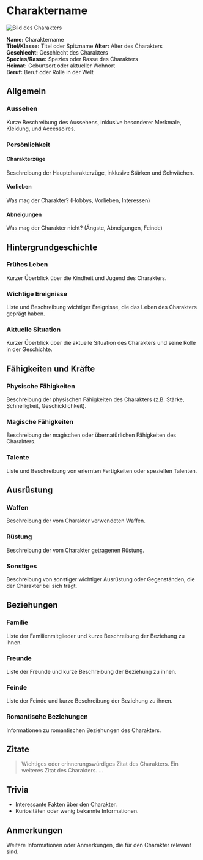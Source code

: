 # Charaktername

![Bild des Charakters](Link-zum-Bild)

**Name:** Charaktername  
**Titel/Klasse:** Titel oder Spitzname 
**Alter:** Alter des Charakters  
**Geschlecht:** Geschlecht des Charakters  
**Spezies/Rasse:** Spezies oder Rasse des Charakters  
**Heimat:** Geburtsort oder aktueller Wohnort  
**Beruf:** Beruf oder Rolle in der Welt

## Allgemein

### Aussehen
Kurze Beschreibung des Aussehens, inklusive besonderer Merkmale, Kleidung, und Accessoires.

### Persönlichkeit

#### Charakterzüge
Beschreibung der Hauptcharakterzüge, inklusive Stärken und Schwächen.

#### Vorlieben
Was mag der Charakter? (Hobbys, Vorlieben, Interessen)

#### Abneigungen 
Was mag der Charakter nicht? (Ängste, Abneigungen, Feinde)

## Hintergrundgeschichte

### Frühes Leben
Kurzer Überblick über die Kindheit und Jugend des Charakters.

### Wichtige Ereignisse
Liste und Beschreibung wichtiger Ereignisse, die das Leben des Charakters geprägt haben.

### Aktuelle Situation
Kurzer Überblick über die aktuelle Situation des Charakters und seine Rolle in der Geschichte.

## Fähigkeiten und Kräfte

### Physische Fähigkeiten
Beschreibung der physischen Fähigkeiten des Charakters (z.B. Stärke, Schnelligkeit, Geschicklichkeit).

### Magische Fähigkeiten
Beschreibung der magischen oder übernatürlichen Fähigkeiten des Charakters.

### Talente
Liste und Beschreibung von erlernten Fertigkeiten oder speziellen Talenten.

## Ausrüstung

### Waffen
Beschreibung der vom Charakter verwendeten Waffen.

### Rüstung
Beschreibung der vom Charakter getragenen Rüstung.

### Sonstiges
Beschreibung von sonstiger wichtiger Ausrüstung oder Gegenständen, die der Charakter bei sich trägt.

## Beziehungen

### Familie
Liste der Familienmitglieder und kurze Beschreibung der Beziehung zu ihnen.

### Freunde
Liste der Freunde und kurze Beschreibung der Beziehung zu ihnen.

### Feinde
Liste der Feinde und kurze Beschreibung der Beziehung zu ihnen.

### Romantische Beziehungen
Informationen zu romantischen Beziehungen des Charakters.

## Zitate
  
> Wichtiges oder erinnerungswürdiges Zitat des Charakters.
> Ein weiteres Zitat des Charakters.
> ...

## Trivia

- Interessante Fakten über den Charakter.
- Kuriositäten oder wenig bekannte Informationen.

## Anmerkungen

Weitere Informationen oder Anmerkungen, die für den Charakter relevant sind.
